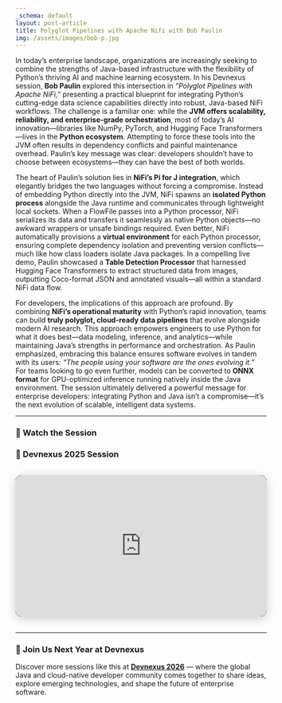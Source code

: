 ```yaml
---
_schema: default
layout: post-article
title: Polyglot Pipelines with Apache Nifi with Bob Paulin
img: /assets/images/bob-p.jpg
---
```


In today’s enterprise landscape, organizations are increasingly seeking to combine the strengths of Java-based infrastructure with the flexibility of Python’s thriving AI and machine learning ecosystem. In his Devnexus session, **Bob Paulin** explored this intersection in *“Polyglot Pipelines with Apache NiFi,”* presenting a practical blueprint for integrating Python’s cutting-edge data science capabilities directly into robust, Java-based NiFi workflows. The challenge is a familiar one: while the **JVM offers scalability, reliability, and enterprise-grade orchestration**, most of today’s AI innovation—libraries like NumPy, PyTorch, and Hugging Face Transformers—lives in the **Python ecosystem**. Attempting to force these tools into the JVM often results in dependency conflicts and painful maintenance overhead. Paulin’s key message was clear: developers shouldn’t have to choose between ecosystems—they can have the best of both worlds.

The heart of Paulin’s solution lies in **NiFi’s Pi for J integration**, which elegantly bridges the two languages without forcing a compromise. Instead of embedding Python directly into the JVM, NiFi spawns an **isolated Python process** alongside the Java runtime and communicates through lightweight local sockets. When a FlowFile passes into a Python processor, NiFi serializes its data and transfers it seamlessly as native Python objects—no awkward wrappers or unsafe bindings required. Even better, NiFi automatically provisions a **virtual environment** for each Python processor, ensuring complete dependency isolation and preventing version conflicts—much like how class loaders isolate Java packages. In a compelling live demo, Paulin showcased a **Table Detection Processor** that harnessed Hugging Face Transformers to extract structured data from images, outputting Coco-format JSON and annotated visuals—all within a standard NiFi data flow.

For developers, the implications of this approach are profound. By combining **NiFi’s operational maturity** with Python’s rapid innovation, teams can build **truly polyglot, cloud-ready data pipelines** that evolve alongside modern AI research. This approach empowers engineers to use Python for what it does best—data modeling, inference, and analytics—while maintaining Java’s strengths in performance and orchestration. As Paulin emphasized, embracing this balance ensures software evolves in tandem with its users: *“The people using your software are the ones evolving it.”* For teams looking to go even further, models can be converted to **ONNX format** for GPU-optimized inference running natively inside the Java environment. The session ultimately delivered a powerful message for enterprise developers: integrating Python and Java isn’t a compromise—it’s the next evolution of scalable, intelligent data systems.

---

### 🎥 Watch the Session

### 🎥 Devnexus 2025 Session

<div style="display: flex; justify-content: center; margin: 2rem 0;">
  <div style="position: relative; width: 100%; max-width: 800px; padding-bottom: 56.25%; height: 0; overflow: hidden; border-radius: 12px; box-shadow: 0 4px 20px rgba(0,0,0,0.2); background-color: #000;">
    <iframe 
      src="https://www.youtube.com/embed/7iNMpbDtczk" 
      title="Devnexus 2025 Session" 
      frameborder="0" 
      allow="accelerometer; autoplay; clipboard-write; encrypted-media; gyroscope; picture-in-picture" 
      allowfullscreen
      style="position: absolute; top:0; left:0; width:100%; height:100%; border-radius: 12px;">
    </iframe>
  </div>
</div>


---

### 🚀 Join Us Next Year at Devnexus

Discover more sessions like this at **[Devnexus 2026](https://devnexus.com)** — where the global Java and cloud-native developer community comes together to share ideas, explore emerging technologies, and shape the future of enterprise software.
